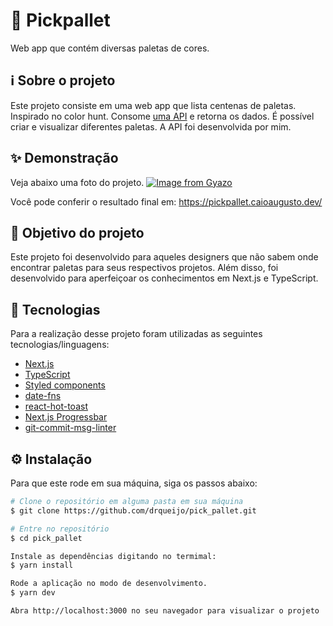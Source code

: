 # 🎨 Pickpallet
Web app que contém diversas paletas de cores.

## ℹ️ Sobre o projeto 
Este projeto consiste em uma web app que lista centenas de paletas. Inspirado no color hunt. Consome [uma API](https://github.com/CaioAugustoo/pickpallet_api) e retorna os dados.
É possível criar e visualizar diferentes paletas. A API foi desenvolvida por mim.

## ✨ Demonstração
Veja abaixo uma foto do projeto.
[![Image from Gyazo](https://i.gyazo.com/e384e2cde4c0fdd153b4feca0b22d5e7.png)](https://gyazo.com/e384e2cde4c0fdd153b4feca0b22d5e7)

Você pode conferir o resultado final em: https://pickpallet.caioaugusto.dev/

## 🎯 Objetivo do projeto
Este projeto foi desenvolvido para aqueles designers que não sabem onde encontrar paletas para seus respectivos projetos. Além disso, foi desenvolvido para aperfeiçoar os
conhecimentos em Next.js e TypeScript.

## 📝 Tecnologias 
Para a realização desse projeto foram utilizadas as seguintes tecnologias/linguagens: 
- [Next.js](https://nextjs.org/) 
- [TypeScript](https://www.typescriptlang.org/)
- [Styled components](https://styled-components.com)
- [date-fns](https://date-fns.org/)
- [react-hot-toast](https://react-hot-toast.com/)
- [Next.js Progressbar](https://www.npmjs.com/package/nextjs-progressbar)
- [git-commit-msg-linter](https://www.npmjs.com/package/git-commit-msg-linter)

## ⚙️ Instalação
Para que este rode em sua máquina, siga os passos abaixo:

```bash
# Clone o repositório em alguma pasta em sua máquina
$ git clone https://github.com/drqueijo/pick_pallet.git

# Entre no repositório
$ cd pick_pallet

Instale as dependências digitando no termimal:
$ yarn install

Rode a aplicação no modo de desenvolvimento.
$ yarn dev

Abra http://localhost:3000 no seu navegador para visualizar o projeto
```
